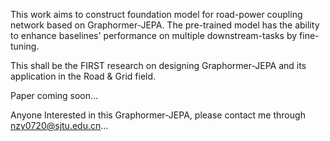 This work aims to construct foundation model for road-power coupling network based on Graphormer-JEPA. The pre-trained model has the ability to enhance baselines' performance on multiple downstream-tasks by fine-tuning.

This shall be the FIRST research on designing Graphormer-JEPA and its application in the Road & Grid field.

Paper coming soon...

Anyone Interested in this Graphormer-JEPA, please contact me through nzy0720@sjtu.edu.cn...

